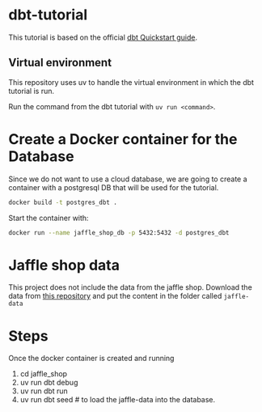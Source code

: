 # dbt-tutorial

This tutorial is based on the official [dbt Quickstart guide](https://docs.getdbt.com/guides). 


## Virtual environment

This repository uses uv to handle the virtual environment in which the dbt tutorial is run. 

Run the command from the dbt tutorial with `uv run <command>`. 

# Create a Docker container for the Database

Since we do not want to use a cloud database, we are going to create a container with a postgresql DB that will be used for the tutorial.


```bash
docker build -t postgres_dbt .
```

Start the container with:

```bash
docker run --name jaffle_shop_db -p 5432:5432 -d postgres_dbt
```

# Jaffle shop data

This project does not include the data from the jaffle shop. Download the data from [this repository](https://github.com/dbt-labs/jaffle-shop-data) and put the content in the folder called `jaffle-data`

# Steps

Once the docker container is created and running

1. cd jaffle_shop
2. uv run dbt debug
3. uv run dbt run
4. uv run dbt seed # to load the jaffle-data into the database.
